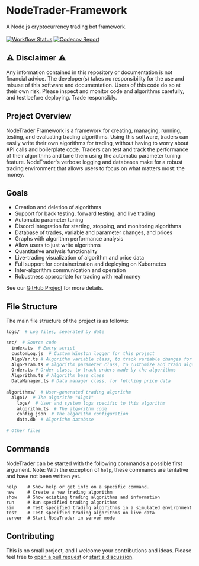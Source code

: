 # NodeTrader-Framework
A Node.js cryptocurrency trading bot framework.
<br><br>
[![Workflow Status](https://github.com/MRegirouard/NodeTrader-Framework/actions/workflows/build-and-test.yml/badge.svg?branch=main)](https://github.com/MRegirouard/NodeTrader-Framework/actions/workflows/build-and-test.yml?query=branch%3Amain)
[![Codecov Report](https://codecov.io/gh/MRegirouard/NodeTrader-Framework/branch/main/graph/badge.svg)](https://codecov.io/gh/MRegirouard/NodeTrader-Framework)

## ⚠️ Disclaimer ⚠️
Any information contained in this repository or documentation is not financial advice. The developer(s) takes no responsibility for the use and misuse of this software and documentation. Users of this code do so at their own risk. Please inspect and monitor code and algorithms carefully, and test before deploying. Trade responsibly.

## Project Overview
NodeTrader Framework is a framework for creating, managing, running, testing, and evaluating trading algorithms. Using this software, traders can easily write their own algorithms for trading, without having to worry about API calls and boilerplate code. Traders can test and track the performance of their algorithms and tune them using the automatic parameter tuning feature. NodeTrader's verbose logging and databases make for a robust trading environment that allows users to focus on what matters most: the money.

## Goals
- Creation and deletion of algorithms
- Support for back testing, forward testing, and live trading
- Automatic parameter tuning
- Discord integration for starting, stopping, and monitoring algorithms
- Database of trades, variable and parameter changes, and prices
- Graphs with algorithm performance analysis
- Allow users to just write algorithms
- Quantitative analysis functionality
- Live-trading visualization of algorithm and price data
- Full support for containerization and deploying on Kubernetes
- Inter-algorithm communication and operation
- Robustness appropriate for trading with real money

See our [GitHub Project](https://github.com/users/MRegirouard/projects/2) for more details.

## File Structure
The main file structure of the project is as follows:
```bash
logs/  # Log files, separated by date

src/  # Source code
  index.ts  # Entry script
  customLog.js  # Custom Winston logger for this project
  AlgoVar.ts # Algorithm variable class, to track variable changes for the algorithm
  AlgoParam.ts # Algorithm parameter class, to customize and train algorithms
  Order.ts # Order class, to track orders made by the algorithms
  Algorithm.ts # Algorithm base class
  DataManager.ts # Data manager class, for fetching price data
  
algorithms/  # User-generated trading algorithm
  Algo1/  # The algorithm "Algo1"
    logs/  # User and system logs specific to this algorithm
    algorithm.ts  # The algorithm code
    config.json  # The algorithm configuration
    data.db  # Algorithm database
    
# Other files
```

## Commands
NodeTrader can be started with the following commands a possible first argument. Note: With the exception of `help`, these commands are tentative and have not been written yet.

```
help    # Show help or get info on a specific command.
new     # Create a new trading algorithm
show    # Show existing trading algorithms and information
run     # Run specified trading algorithms
sim     # Test specified trading algorithms in a simulated environment
test    # Test specified trading algorithms on live data
server  # Start NodeTrader in server mode
```

## Contributing
This is no small project, and I welcome your contributions and ideas. Please feel free to [open a pull request](https://github.com/MRegirouard/NodeTrader-Framework/compare) or [start a discussion](https://github.com/MRegirouard/NodeTrader-Framework/discussions/new).
